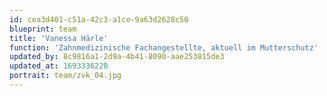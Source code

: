 ```yaml
---
id: cea3d401-c51a-42c3-a1ce-9a63d2628c50
blueprint: team
title: 'Vanessa Härle'
function: 'Zahnmedizinische Fachangestellte, aktuell im Mutterschutz'
updated_by: 8c9816a1-2d9a-4b41-8090-aae253815de3
updated_at: 1693336220
portrait: team/zvk_04.jpg
---
```

